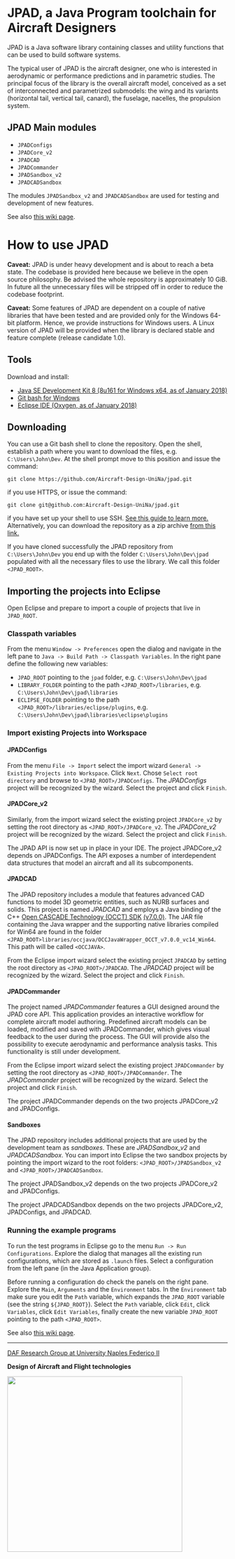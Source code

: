# JPAD, a Java Program toolchain for Aircraft Designers

JPAD is a Java software library containing classes and utility functions that can be used to build software systems. 

The typical user of JPAD is the aircraft designer, one who is interested in aerodynamic or performance predictions and in parametric studies. The principal focus of the library is the overall aircraft model, conceived as a set of interconnected and parametrized submodels: the wing and its variants (horizontal tail, vertical tail, canard), the fuselage, nacelles, the propulsion system.

## JPAD Main modules

- `JPADConfigs`
- `JPADCore_v2`
- `JPADCAD`
- `JPADCommander`
- `JPADSandbox_v2`
- `JPADCADSandbox`

The modules `JPADSandbox_v2` and `JPADCADSandbox` are used for testing and development of new features.

See also [this wiki page](https://github.com/Aircraft-Design-UniNa/jpad/wiki/Setup-For-Developers).

# How to use JPAD

__Caveat:__ JPAD is under heavy development and is about to reach a beta state. The codebase is provided here because we believe in the open source philosophy. Be advised the whole repository is approximately 10 GiB. In future all the unnecessary files will be stripped off in order to reduce the codebase footprint.

__Caveat:__ Some features of JPAD are dependent on a couple of native libraries that have been tested and are provided only for the Windows 64-bit platform. Hence, we provide instructions for Windows users. A Linux version of JPAD will be provided when the library is declared stable and feature complete (release candidate 1.0). 

## Tools

Download and install:

- [Java SE Development Kit 8 (8u161 for Windows x64, as of January 2018)](http://www.oracle.com/technetwork/pt/java/javase/downloads/jdk8-downloads-2133151.html)
- [Git bash for Windows](https://git-scm.com/downloads)
- [Eclipse IDE (Oxygen, as of January 2018)](http://www.eclipse.org/downloads/packages/eclipse-ide-java-developers/oxygen2)

## Downloading

You can use a Git bash shell to clone the repository. Open the shell, establish a path where you want to download the files, e.g. `C:\Users\John\Dev`. At the shell prompt move to this position and issue the command:

```
git clone https://github.com/Aircraft-Design-UniNa/jpad.git
```

if you use HTTPS, or issue the command:

```
git clone git@github.com:Aircraft-Design-UniNa/jpad.git
```

if you have set up your shell to use SSH. [See this guide to learn more.](https://help.github.com/articles/which-remote-url-should-i-use/)
Alternatively, you can download the repository as a zip archive [from this link.](https://github.com/Aircraft-Design-UniNa/jpad/archive/master.zip)

If you have cloned successfully the JPAD repository from `C:\Users\John\Dev` you end up with the folder `C:\Users\John\Dev\jpad` populated with all the necessary files to use the library. We call this folder `<JPAD_ROOT>`.


## Importing the projects into Eclipse

Open Eclipse and prepare to import a couple of projects that live in `JPAD_ROOT`.

### Classpath variables

From the menu `Window -> Preferences` open the dialog and navigate in the left pane to `Java -> Build Path -> Classpath Variables`. In the right pane define the following new variables:

- `JPAD_ROOT` pointing to the `jpad` folder, e.g. `C:\Users\John\Dev\jpad`
- `LIBRARY_FOLDER` pointing to the path `<JPAD_ROOT>/libraries`, e.g. `C:\Users\John\Dev\jpad\libraries`
- `ECLIPSE_FOLDER` pointing to the path `<JPAD_ROOT>/libraries/eclipse/plugins`, e.g. `C:\Users\John\Dev\jpad\libraries\eclipse\plugins`

### Import existing Projects into Workspace

#### JPADConfigs

From the menu `File -> Import` select the import wizard `General -> Existing Projects into Workspace`. Click `Next`. Chose `Select root directory` and browse to `<JPAD_ROOT>/JPADConfigs`. The *JPADConfigs* project will be recognized by the wizard. Select the project and click `Finish`.

#### JPADCore_v2

Similarly, from the import wizard select the existing project `JPADCore_v2` by setting the root directory as `<JPAD_ROOT>/JPADCore_v2`. The *JPADCore_v2* project will be recognized by the wizard. Select the project and click `Finish`.

The JPAD API is now set up in place in your IDE. The project JPADCore_v2 depends on JPADConfigs. The API exposes a number of interdependent data structures that model an aircraft and all its subcomponents.

#### JPADCAD

The JPAD repository includes a module that features advanced CAD functions to model 3D geometric entities, such as NURB surfaces and solids. This project is named *JPADCAD* and employs a Java binding of the C++ [Open CASCADE Technology (OCCT) SDK](https://www.opencascade.com/content/overview) [(v7.0.0)](https://www.opencascade.com/doc/occt-7.0.0/overview/html/index.html).
The JAR file containing the Java wrapper and the supporting native libraries compiled for Win64 are found in the folder `<JPAD_ROOT>libraries/occjava/OCCJavaWrapper_OCCT_v7.0.0_vc14_Win64`. This path will be called `<OCCJAVA>`.

From the Eclipse import wizard select the existing project `JPADCAD` by setting the root directory as `<JPAD_ROOT>/JPADCAD`. The *JPADCAD* project will be recognized by the wizard. Select the project and click `Finish`.

#### JPADCommander

The project named *JPADCommander* features a GUI designed around the JPAD core API. This application provides an interactive workflow for complete aircraft model authoring. Predefined aircraft models can be loaded, modified and saved with JPADCommander, which gives visual feedback to the user during the process. The GUI will provide also the possibility to execute aerodynamic and performance analysis tasks. This functionality is still under development.

From the Eclipse import wizard select the existing project `JPADCommander` by setting the root directory as `<JPAD_ROOT>/JPADCommander`. The *JPADCommander* project will be recognized by the wizard. Select the project and click `Finish`.

The project JPADCommander depends on the two projects JPADCore_v2 and JPADConfigs.

#### Sandboxes

The JPAD repository includes additional projects that are used by the development team as *sandboxes*. These are *JPADSandbox_v2* and *JPADCADSandbox*. You can import into Eclipse the two sandbox projects by pointing the import wizard to the root folders: `<JPAD_ROOT>/JPADSandbox_v2` and `<JPAD_ROOT>/JPADCADSandbox`.

The project JPADSandbox_v2 depends on the two projects JPADCore_v2 and JPADConfigs.

The project JPADCADSandbox depends on the two projects JPADCore_v2, JPADConfigs, and JPADCAD.

### Running the example programs

To run the test programs in Eclipse go to the menu `Run -> Run Configurations`. Explore the dialog that manages all the existing run configurations, which are stored as `.launch` files. Select a configuration from the left pane (in the Java Application group). 

Before running a configuration do check the panels on the right pane. Explore the `Main`, `Arguments` and the `Environment` tabs. In the `Environment` tab make sure you edit the `Path` variable, which expands the `JPAD_ROOT` variable (see the string `${JPAD_ROOT}`). Select the `Path` variable, click `Edit`, click `Variables`, click `Edit Variables`, finally create the new variable `JPAD_ROOT` pointing to the path `<JPAD_ROOT>`.

See also [this wiki page](https://github.com/Aircraft-Design-UniNa/jpad/wiki/Setup-For-Developers).

---
[DAF Research Group at University Naples Federico II](http://www.daf.unina.it/)

**Design of Aircraft and Flight technologies**

<img src="https://github.com/Aircraft-Design-UniNa/jpad/wiki/images/Logo_DAF_Flat-Elevator.png" width="400"/>
